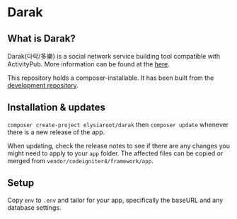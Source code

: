 # Darak

## What is Darak?

Darak(다락/多樂) is a social network service building tool compatible with ActivityPub.
More information can be found at the [here](https://github.com/elysiaroot/Darak).

This repository holds a composer-installable.
It has been built from the
[development repository](https://github.com/elysiaroot/Darak).

## Installation & updates

`composer create-project elysiaroot/darak` then `composer update` whenever
there is a new release of the app.

When updating, check the release notes to see if there are any changes you might need to apply
to your `app` folder. The affected files can be copied or merged from
`vendor/codeigniter4/framework/app`.

## Setup

Copy `env` to `.env` and tailor for your app, specifically the baseURL
and any database settings.